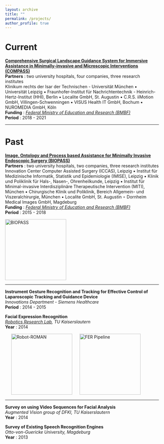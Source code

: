 ```yaml
---
layout: archive
title: ""
permalink: /projects/
author_profile: true
---
```


# Current

<b>[Comprehensive Surgical Landscape Guidance System for Immersive Assistance in Minimally-invasive and Microscopic Interventions (COMPASS)](https://www.zib.de/projects/comprehensive-surgical-landscape-guidance-system-immersive-assistance-minimally-invasive-and)</b> <br>
<b>Partners</b> : two university hospitals, four companies, three research institutes <br> 
Klinikum rechts der Isar der Technischen - Universität München ▪ Universität Leipzig ▪ Fraunhofer-Institut für Nachrichtentechnik - Heinrich-Hertz-Institut (HHI), Berlin ▪ Localite GmbH, St. Augustin ▪ C.R.S. iiMotion GmbH, Villingen-Schwenningen ▪ VISUS Health IT GmbH, Bochum ▪ NUROMEDIA GmbH, Köln <br>
<b>Funding</b> : <i>[Federal Ministry of Education and Research (BMBF)](https://www.technik-zum-menschen-bringen.de/projekte/compass-1)</i> <br>
<b>Period</b> : 2018 - 2021



<!---
← ↑ → ↓ ↔ ↕ ↖ ↗ ↘ ↙ ⇅ ⇆ ↰↱↲↳↴↵ ∴ ∵ ∶ ∷ ∸ ∹ ∺ ∻ ∼ ∽ ∾ ✓✔✕✖ ≠ ≡ ≤ ≥ ∀∁∂∃∄∅∆∇∈∉∊∋∌∍∎∏∐∑−±∓∔∕∖∗∘∙√∛∜∝∞∟∠∡∢∣∤∥∦∧∨∩∪∫∲ ¼ ½ ¾ ÷ ×
-->

---

# Past

<b>[Image, Ontology and Process based Assistance for Minimally Invasive Endoscopic Surgery (BIOPASS)](https://www.zib.de/projects/image-ontology-and-process-based-assistance-minimally-invasive-endoscopic-surgery)</b> <br>
<b>Partners</b> : two university hospitals, two companies, three research institutes <br> 
Innovation Center Computer Assisted Surgery (ICCAS), Leipzig ▪ Institut für Medizinische Informatik, Statistik und Epidemiologie (IMISE), Leipzig ▪ Klinik und Poliklinik für Hals-, Nasen-, Ohrenheilkunde, Leipzig ▪ Institut für Minimal-invasive Interdisziplinäre Therapeutische Intervention (MITI), München ▪ Chirurgische Klinik und Poliklinik, Bereich Allgemein- und Viszeralchirurgie, München ▪ Localite GmbH, St. Augustin ∘ Dornheim Medical Images GmbH, Magdeburg <br>
<b>Funding</b> : <i>[Federal Ministry of Education and Research (BMBF)](https://www.interaktive-technologien.de/projekte/biopass)</i> <br>
<b>Period</b> : 2015 - 2018

<p align="left">
  <img src="{{ site.url }}/files/imgs/BIOPASS_Visualization.png?raw=true" alt="BIOPASS" title="BIOPASS" style="height: 200px;"/> 
</p>


---


<b>Instrument Gesture Recognition and Tracking for Effective Control of Laparoscopic Tracking and Guidance Device</b> <br>
<i>Innovations Department - Siemens Healthcare</i> <br>
<b>Period</b> : 2014 - 2015


<b>Facial Expression Recognition</b> <br>
<i>[Robotics Research Lab](https://agrosy.informatik.uni-kl.de/en/robots/more-robots/roman/), TU Kaiserslautern</i> <br>
<b>Year</b> : 2014

<p align="left">
  <img src="{{ site.url }}/files/imgs/Project_FacialExpressionRecogntion_ROMAN.jpg?raw=true" alt="Robot-ROMAN" title="Robot-ROMAN" hspace="20" style="height: 200px;"/> 
  <img src="{{ site.url }}/files/imgs/Project_FacialExpressionRecogntion_Pipeline.png?raw=true" alt="FER Pipeline" title="FER Pipeline" style="height: 200px;"/> 
</p>

---

<b>Survey on using Video Sequences for Facial Analysis</b> <br>
<i>Augmented Vision group of DFKI, TU Kaiserslautern</i> <br>
<b>Year</b> : 2014


<b>Survey of Existing Speech Recognition Engines</b> <br>
<i>Otto-von-Guericke University, Magdeburg</i> <br>
<b>Year</b> : 2013

